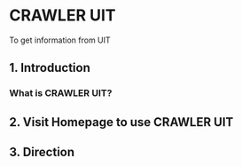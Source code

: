 # CRAWLER UIT

To get information from UIT 

## 1. Introduction

### What is CRAWLER UIT?



## 2. Visit Homepage to use CRAWLER UIT



## 3. Direction
